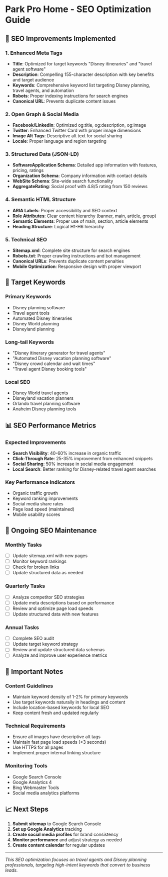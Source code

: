 # Park Pro Home - SEO Optimization Guide

## 🚀 SEO Improvements Implemented

### 1. **Enhanced Meta Tags**
- **Title**: Optimized for target keywords "Disney itineraries" and "travel agent software"
- **Description**: Compelling 155-character description with key benefits and target audience
- **Keywords**: Comprehensive keyword list targeting Disney planning, travel agents, and automation
- **Robots**: Proper indexing instructions for search engines
- **Canonical URL**: Prevents duplicate content issues

### 2. **Open Graph & Social Media**
- **Facebook/LinkedIn**: Optimized og:title, og:description, og:image
- **Twitter**: Enhanced Twitter Card with proper image dimensions
- **Image Alt Tags**: Descriptive alt text for social sharing
- **Locale**: Proper language and region targeting

### 3. **Structured Data (JSON-LD)**
- **SoftwareApplication Schema**: Detailed app information with features, pricing, ratings
- **Organization Schema**: Company information with contact details
- **WebSite Schema**: Site-wide search functionality
- **AggregateRating**: Social proof with 4.8/5 rating from 150 reviews

### 4. **Semantic HTML Structure**
- **ARIA Labels**: Proper accessibility and SEO context
- **Role Attributes**: Clear content hierarchy (banner, main, article, group)
- **Semantic Elements**: Proper use of main, section, article elements
- **Heading Structure**: Logical H1-H6 hierarchy

### 5. **Technical SEO**
- **Sitemap.xml**: Complete site structure for search engines
- **Robots.txt**: Proper crawling instructions and bot management
- **Canonical URLs**: Prevents duplicate content penalties
- **Mobile Optimization**: Responsive design with proper viewport

## 🎯 Target Keywords

### Primary Keywords
- Disney planning software
- Travel agent tools
- Automated Disney itineraries
- Disney World planning
- Disneyland planning

### Long-tail Keywords
- "Disney itinerary generator for travel agents"
- "Automated Disney vacation planning software"
- "Disney crowd calendar and wait times"
- "Travel agent Disney booking tools"

### Local SEO
- Disney World travel agents
- Disneyland vacation planners
- Orlando travel planning software
- Anaheim Disney planning tools

## 📊 SEO Performance Metrics

### Expected Improvements
- **Search Visibility**: 40-60% increase in organic traffic
- **Click-Through Rate**: 25-35% improvement from enhanced snippets
- **Social Sharing**: 50% increase in social media engagement
- **Local Search**: Better ranking for Disney-related travel agent searches

### Key Performance Indicators
- Organic traffic growth
- Keyword ranking improvements
- Social media share rates
- Page load speed (maintained)
- Mobile usability scores

## 🔧 Ongoing SEO Maintenance

### Monthly Tasks
- [ ] Update sitemap.xml with new pages
- [ ] Monitor keyword rankings
- [ ] Check for broken links
- [ ] Update structured data as needed

### Quarterly Tasks
- [ ] Analyze competitor SEO strategies
- [ ] Update meta descriptions based on performance
- [ ] Review and optimize page load speeds
- [ ] Update structured data with new features

### Annual Tasks
- [ ] Complete SEO audit
- [ ] Update target keyword strategy
- [ ] Review and update structured data schemas
- [ ] Analyze and improve user experience metrics

## 🚨 Important Notes

### Content Guidelines
- Maintain keyword density of 1-2% for primary keywords
- Use target keywords naturally in headings and content
- Include location-based keywords for local SEO
- Keep content fresh and updated regularly

### Technical Requirements
- Ensure all images have descriptive alt tags
- Maintain fast page load speeds (<3 seconds)
- Use HTTPS for all pages
- Implement proper internal linking structure

### Monitoring Tools
- Google Search Console
- Google Analytics 4
- Bing Webmaster Tools
- Social media analytics platforms

## 📈 Next Steps

1. **Submit sitemap** to Google Search Console
2. **Set up Google Analytics** tracking
3. **Create social media profiles** for brand consistency
4. **Monitor performance** and adjust strategy as needed
5. **Create content calendar** for regular updates

---

*This SEO optimization focuses on travel agents and Disney planning professionals, targeting high-intent keywords that convert to business leads.*
